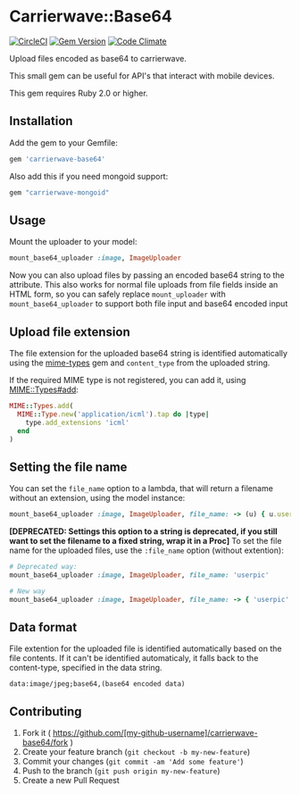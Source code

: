 # Carrierwave::Base64

[![CircleCI](https://dl.circleci.com/status-badge/img/gh/y9v/carrierwave-base64/tree/master.svg?style=svg)](https://dl.circleci.com/status-badge/redirect/gh/y9v/carrierwave-base64/tree/master)
[![Gem Version](https://badge.fury.io/rb/carrierwave-base64.svg)](http://badge.fury.io/rb/carrierwave-base64)
[![Code Climate](https://codeclimate.com/github/y9v/carrierwave-base64/badges/gpa.svg)](https://codeclimate.com/github/y9v/carrierwave-base64)

Upload files encoded as base64 to carrierwave.

This small gem can be useful for API's that interact with mobile devices.

This gem requires Ruby 2.0 or higher.

## Installation

Add the gem to your Gemfile:

```ruby
gem 'carrierwave-base64'
```

Also add this if you need mongoid support:

```ruby
gem "carrierwave-mongoid"
```

## Usage

Mount the uploader to your model:

```ruby
mount_base64_uploader :image, ImageUploader
```

Now you can also upload files by passing an encoded base64 string to the attribute. This also works for normal file uploads from file fields inside an HTML form, so you can safely replace `mount_uploader` with `mount_base64_uploader` to support both file input and base64 encoded input

## Upload file extension

The file extension for the uploaded base64 string is identified automatically using the [mime-types](https://github.com/mime-types/ruby-mime-types/) gem and `content_type` from the uploaded string.

If the required MIME type is not registered, you can add it, using [MIME::Types#add](http://www.rubydoc.info/gems/mime-types/MIME/Types#add-class_method):

```ruby
MIME::Types.add(
  MIME::Type.new('application/icml').tap do |type|
    type.add_extensions 'icml'
  end
)
```

## Setting the file name

You can set the `file_name` option to a lambda, that will return a filename without an extension, using the model instance:

```ruby
mount_base64_uploader :image, ImageUploader, file_name: -> (u) { u.username }
```

**[DEPRECATED: Settings this option to a string is deprecated, if you still want to set the filename to a fixed string, wrap it in a Proc]** To set the file name for the uploaded files, use the `:file_name` option (without extention):

```ruby
# Deprecated way:
mount_base64_uploader :image, ImageUploader, file_name: 'userpic'

# New way
mount_base64_uploader :image, ImageUploader, file_name: -> { 'userpic' }
```

## Data format

File extention for the uploaded file is identified automatically based on the file contents. If it can't be identified automaticaly, it falls back to the content-type, specified in the data string.

```
data:image/jpeg;base64,(base64 encoded data)
```

## Contributing

1. Fork it ( https://github.com/[my-github-username]/carrierwave-base64/fork )
2. Create your feature branch (`git checkout -b my-new-feature`)
3. Commit your changes (`git commit -am 'Add some feature'`)
4. Push to the branch (`git push origin my-new-feature`)
5. Create a new Pull Request
